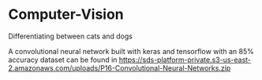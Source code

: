 # Computer-Vision
Differentiating between cats and dogs

A convolutional neural network built with keras and tensorflow with an 85% accuracy
dataset can be found in https://sds-platform-private.s3-us-east-2.amazonaws.com/uploads/P16-Convolutional-Neural-Networks.zip
